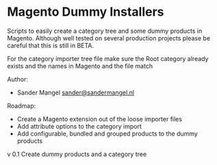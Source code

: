 # Magento Dummy Installers

Scripts to easily create a category tree and some dummy products in Magento.
Although well tested on several production projects please be careful that this
is still in BETA.

For the category importer tree file make sure the Root category already exists 
and the names in Magento and the file match

Author: 
- Sander Mangel <sander@sandermangel.nl>

Roadmap:
- Create a Magento extension out of the loose importer files
- Add attribute options to the category import
- Add configurable, bundled and grouped products to the dummy products


v 0.1
Create dummy products and a category tree
